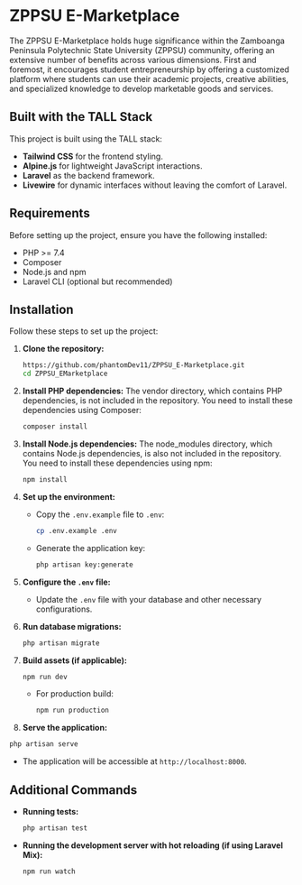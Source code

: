 # ZPPSU E-Marketplace

The ZPPSU E-Marketplace holds huge significance within the Zamboanga 
Peninsula Polytechnic State University (ZPPSU) community, offering an extensive 
number of benefits across various dimensions. First and foremost, it encourages student entrepreneurship by offering a 
customized platform where students can use their academic projects, creative abilities, 
and specialized knowledge to develop marketable goods and services. 

## Built with the TALL Stack

This project is built using the TALL stack:
- **Tailwind CSS** for the frontend styling.
- **Alpine.js** for lightweight JavaScript interactions.
- **Laravel** as the backend framework.
- **Livewire** for dynamic interfaces without leaving the comfort of Laravel.

## Requirements

Before setting up the project, ensure you have the following installed:

- PHP >= 7.4
- Composer
- Node.js and npm
- Laravel CLI (optional but recommended)

## Installation

Follow these steps to set up the project:

1. **Clone the repository:**
   ```bash
   https://github.com/phantomDev11/ZPPSU_E-Marketplace.git
   cd ZPPSU_EMarketplace
   ```

2. **Install PHP dependencies:**
   The vendor directory, which contains PHP dependencies, is not included in the repository. You need to install these dependencies using Composer:
   ```bash
   composer install
   ```

4. **Install Node.js dependencies:**
   The node_modules directory, which contains Node.js dependencies, is also not included in the repository. You need to install these dependencies using npm:
   ```bash
   npm install
   ```

6. **Set up the environment:**
   - Copy the `.env.example` file to `.env`:
     ```bash
     cp .env.example .env
     ```
   - Generate the application key:
     ```bash
     php artisan key:generate
     ```

7. **Configure the `.env` file:**
   - Update the `.env` file with your database and other necessary configurations.

8. **Run database migrations:**
   ```bash
   php artisan migrate
   ```

9. **Build assets (if applicable):**
   ```bash
   npm run dev
   ```
   - For production build:
     ```bash
     npm run production
     ```

10. **Serve the application:**
   ```bash
   php artisan serve
   ```
   - The application will be accessible at `http://localhost:8000`.

## Additional Commands

- **Running tests:**
  ```bash
  php artisan test
  ```

- **Running the development server with hot reloading (if using Laravel Mix):**
  ```bash
  npm run watch
  ```
